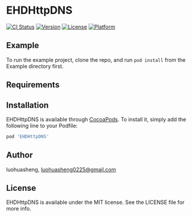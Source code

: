 # EHDHttpDNS

[![CI Status](http://img.shields.io/travis/luohuasheng/EHDHttpDNS.svg?style=flat)](https://travis-ci.org/luohuasheng/EHDHttpDNS)
[![Version](https://img.shields.io/cocoapods/v/EHDHttpDNS.svg?style=flat)](http://cocoapods.org/pods/EHDHttpDNS)
[![License](https://img.shields.io/cocoapods/l/EHDHttpDNS.svg?style=flat)](http://cocoapods.org/pods/EHDHttpDNS)
[![Platform](https://img.shields.io/cocoapods/p/EHDHttpDNS.svg?style=flat)](http://cocoapods.org/pods/EHDHttpDNS)

## Example

To run the example project, clone the repo, and run `pod install` from the Example directory first.

## Requirements

## Installation

EHDHttpDNS is available through [CocoaPods](http://cocoapods.org). To install
it, simply add the following line to your Podfile:

```ruby
pod 'EHDHttpDNS'
```

## Author

luohuasheng, luohuasheng0225@gmail.com

## License

EHDHttpDNS is available under the MIT license. See the LICENSE file for more info.
